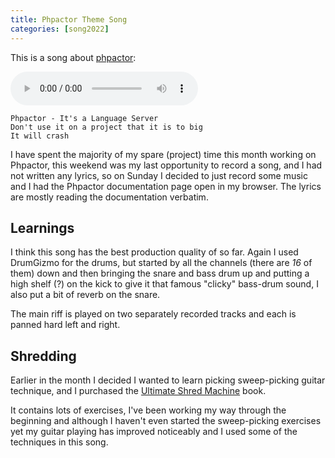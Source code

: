 ```yaml
--- 
title: Phpactor Theme Song
categories: [song2022]
---
```


This is a song about
[phpactor](https://www.dantleech.com/blog/categories/phpactor/):

<audio controls src="/audio/phpactor.mp3">If you can read this, then your
browser doesn't playback audio, <a href="/audio/phpactor.mp3">Download</a></audio>

```
Phpactor - It's a Language Server
Don't use it on a project that it is to big
It will crash
```

I have spent the majority of my spare (project) time this month working on
Phpactor, this weekend was my last opportunity to record a song, and I had not
written any lyrics, so on Sunday I decided to just record some music and I had
the Phpactor documentation page open in my browser. The lyrics are mostly
reading the documentation verbatim.

Learnings
---------

I think this song has the best production quality of so far. Again I used
DrumGizmo for the drums, but started by all the channels (there are _16_ of
them) down and then bringing the snare and bass drum up and putting a high
shelf (?) on the kick to give it that famous "clicky" bass-drum sound, I also
put a bit of reverb on the snare.

The main riff is played on two separately recorded tracks and each is panned
hard left and right.

Shredding
---------

Earlier in the month I decided I wanted to learn picking sweep-picking guitar
technique, and I purchased
the [Ultimate Shred Machine](https://www.amazon.de/dp/191126785X/ref=sspa_dk_detail_4) book.

It contains lots of exercises, I've been working my way through the beginning
and although I haven't even started the sweep-picking exercises yet my guitar
playing has improved noticeably and I used some of the techniques in this
song.
